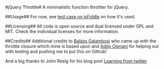 #jQuery Throttle#
A minimalistic function throttler for jQuery.

##Usage##
For now, see [test case on jsFiddle](http://jsfiddle.net/mekwall/2geJ9/) on how it's used.

##Licensing##
All code is open source and dual licensed under GPL and MIT. Check the individual licenses for more information.

##Credits##
Additional credits to [Balázs Galambosi](https://github.com/galambalazs) who came up with the throttle closure which mine is based upon and [Addy Osmani](https://github.com/addyosmani) for helping out with testing and pushing me to put this on Github!

And a big thanks to John Resig for his blog post [Learning from twitter](http://ejohn.org/blog/learning-from-twitter)